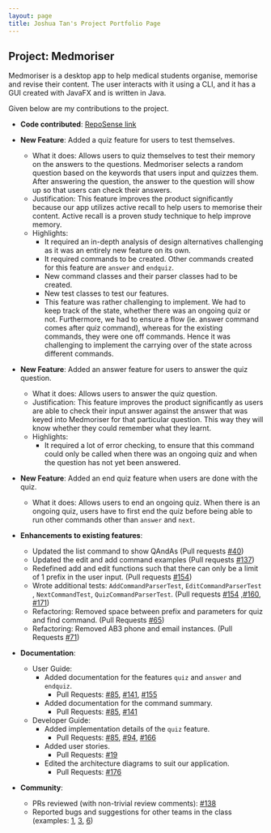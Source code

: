 ```yaml
---
layout: page
title: Joshua Tan's Project Portfolio Page
---
```


## Project: Medmoriser

Medmoriser is a desktop app to help medical students organise, memorise and revise their content. The user interacts with it using a CLI, and it has a GUI created with JavaFX and is written in Java.

Given below are my contributions to the project.

* **Code contributed**: [RepoSense link](https://nus-cs2103-ay2021s1.github.io/tp-dashboard/#breakdown=true&search=joshruien)

* **New Feature**: Added a quiz feature for users to test themselves.
  * What it does: Allows users to quiz themselves to test their memory on the answers to the questions. Medmoriser selects a random question based on the keywords that users input and quizzes them. After answering the question, the answer to the question will show up so that users can check their answers.
  * Justification: This feature improves the product significantly because our app utilizes active recall to help users to memorise their content. Active recall is a proven study technique to help improve memory.
  * Highlights:
    * It required an in-depth analysis of design alternatives challenging as it was an entirely new feature on its own.
    * It required commands to be created. Other commands created for this feature are `answer` and `endquiz`.
    * New command classes and their parser classes had to be created.
    * New test classes to test our features.
    * This feature was rather challenging to implement. We had to keep track of the state, whether there was an ongoing quiz or not. Furthermore, we had to ensure a flow (ie. answer command comes after quiz command), whereas for the existing commands, they were one off commands. Hence it was challenging to implement the carrying over of the state across different commands.

* **New Feature**: Added an answer feature for users to answer the quiz question.
  * What it does: Allows users to answer the quiz question.
  * Justification: This feature improves the product significantly as users are able to check their input answer against the answer that was keyed into Medmoriser for that particular question. This way they will know whether they could remember what they learnt.
  * Highlights:
    * It required a lot of error checking, to ensure that this command could only be called when there was an ongoing quiz and when the question has not yet been answered.
    
* **New Feature**: Added an end quiz feature when users are done with the quiz.
  * What it does: Allows users to end an ongoing quiz. When there is an ongoing quiz, users have to first end the quiz before being able to run other commands other than `answer` and `next`.

* **Enhancements to existing features**:
  * Updated the list command to show QAndAs (Pull requests [\#40](https://github.com/AY2021S1-CS2103T-W15-1/tp/pull/40))
  * Updated the edit and add command examples (Pull requests [\#137](https://github.com/AY2021S1-CS2103T-W15-1/tp/pull/137))
  * Redefined add and edit functions such that there can only be a limit of 1 prefix in the user input. (Pull requests [\#154](https://github.com/AY2021S1-CS2103T-W15-1/tp/pull/154))
  * Wrote additional tests: `AddCommandParserTest`, `EditCommandParserTest` , `NextCommandTest`, `QuizCommandParserTest`. (Pull requests [\#154](https://github.com/AY2021S1-CS2103T-W15-1/tp/pull/154) ,[\#160](https://github.com/AY2021S1-CS2103T-W15-1/tp/pull/160), [\#171](https://github.com/AY2021S1-CS2103T-W15-1/tp/pull/171))
  * Refactoring: Removed space between prefix and parameters for quiz and find command. (Pull Requests [#65](https://github.com/AY2021S1-CS2103T-W15-1/tp/pull/65))
  * Refactoring: Removed AB3 phone and email instances. (Pull Requests [\#71](https://github.com/AY2021S1-CS2103T-W15-1/tp/pull/71))

* **Documentation**:
  * User Guide:
    * Added documentation for the features `quiz` and `answer` and `endquiz`.
      * Pull Requests: [\#85](https://github.com/AY2021S1-CS2103T-W15-1/tp/pull/85), [\#141](https://github.com/AY2021S1-CS2103T-W15-1/tp/pull/141), [\#155](https://github.com/AY2021S1-CS2103T-W15-1/tp/pull/155)
    * Added documentation for the command summary.
      * Pull Requests: [\#85](https://github.com/AY2021S1-CS2103T-W15-1/tp/pull/85), [\#141](https://github.com/AY2021S1-CS2103T-W15-1/tp/pull/141)
  * Developer Guide:
    * Added implementation details of the `quiz` feature.
       * Pull Requests: [\#85](https://github.com/AY2021S1-CS2103T-W15-1/tp/pull/85), [\#94](https://github.com/AY2021S1-CS2103T-W15-1/tp/pull/94), [\#166](https://github.com/AY2021S1-CS2103T-W15-1/tp/pull/166)
    * Added user stories.
       * Pull Requests: [\#19](https://github.com/AY2021S1-CS2103T-W15-1/tp/pull/19)
    * Edited the architecture diagrams to suit our application.
       * Pull Requests: [\#176](https://github.com/AY2021S1-CS2103T-W15-1/tp/pull/176)

* **Community**:
  * PRs reviewed (with non-trivial review comments): [\#138](https://github.com/AY2021S1-CS2103T-W15-1/tp/pull/138)
  * Reported bugs and suggestions for other teams in the class (examples: [1](https://github.com/AY2021S1-CS2103T-W13-1/tp/issues/174), [3](https://github.com/AY2021S1-CS2103T-W13-1/tp/issues/176), [6](https://github.com/AY2021S1-CS2103T-W13-1/tp/issues/179))

